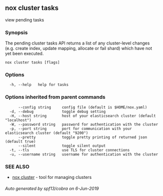 ## nox cluster tasks

view pending tasks

### Synopsis

The pending cluster tasks API returns a list of any cluster-level changes
(e.g. create index, update mapping, allocate or fail shard) which have not yet been executed.

```
nox cluster tasks [flags]
```

### Options

```
  -h, --help   help for tasks
```

### Options inherited from parent commands

```
      --config string     config file (default is $HOME/nox.yaml)
  -d, --debug             toggle debug setting
  -H, --host string       host of your elasticsearch cluster (default "localhost")
  -W, --password string   password for authentication with the cluster
  -p, --port string       port for communication with your elasticsearch cluster (default "9200")
      --pretty            toggle pretty printing of returned json (default true)
      --silent            toggle silent output
  -t, --tls               use TLS for cluster connections
  -u, --username string   username for authentication with the cluster
```

### SEE ALSO

* [nox cluster](nox_cluster.md)	 - tool for managing clusters

###### Auto generated by spf13/cobra on 6-Jun-2019
